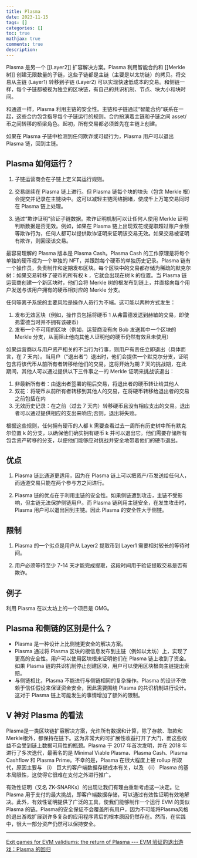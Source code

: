 ```yaml
---
title: Plasma
date: 2023-11-15
tags: []
categories: []
toc: true
mathjax: true
comments: true
description: 
---
```


Plasma 是另一个 [[Layer2]] 扩容解决方案。Plasma 利用智能合约和 [[Merkle 树]] 创建无限数量的子链，这些子链都是主链（主要是以太坊链）的拷贝。将交易从主链 (Layer1) 转移到子链 (Layer2) 可以实现快速低成本的交易。和侧链一样，每个子链都被视为独立的区块链，有自己的共识机制、节点、块大小和块时间。

和通道一样，Plasma 利用主链的安全性。主链和子链通过“智能合约”联系在一起，这些合约包含指导每个子链运行的规则。合约扮演着主链和子链之间 asset/币之间转移的桥梁角色。起初，所有交易都必须首先在主链上创建。

如果在 Plasma 子链中检测到任何欺诈或可疑行为，Plasma 用户可以退出 Plasma 链，回到主链。

## Plasma 如何运行？

1. 子链运营商会在子链上定义其运行规则。

2. 交易继续在 Plasma 链上进行。但 Plasma 链每个块的块头（包含 Merkle 根）会提交并记录在主链块中。这可以减轻主链网络拥堵，使成千上万笔交易同时在 Plasma 链上处理。

3. 通过“欺诈证明”验证子链数据。欺诈证明机制可以让任何人使用 Merkle 证明判断数据是否无效。例如，如果在 Plasma 链上出现双花或提取超过账户余额等欺诈行为，任何人都可以提供欺诈证明来证明该交易无效。如果交易被证明有欺诈，则回滚该交易。

最容易理解的 Plasma 版本是 Plasma Cash。Plasma Cash 的工作原理是将每个单独的硬币视为一个单独的 NFT，并跟踪每个硬币的单独历史记录。Plasma 链有一个操作员，负责制作和定期发布区块。每个区块中的交易都存储为稀疏的默克尔树：如果交易转移了硬币的所有权 k ，它就会出现在树 k 的位置。当 Plasma 链运营商创建一个新区块时，他们会将 Merkle 树的根发布到链上，并直接向每个用户发送与该用户拥有的硬币相对应的 Merkle 分支。

任何等离子系统的主要风险是操作人员行为不端。这可能以两种方式发生：

1. 发布无效区块（例如，操作员包括将硬币 1 从弗雷德发送到赫敏的交易，即使弗雷德当时并不拥有该硬币）
2. 发布一个不可用的区块（例如，运营商没有向 Bob 发送其中一个区块的 Merkle 分支，从而阻止他向其他人证明他的硬币仍然有效且未使用）

如果运营商以与用户资产相关的不当行为行事，则用户有责任立即退出（具体而言，在 7 天内）。当用户（“退出者”）退出时，他们会提供一个默克尔分支，证明包含将该代币从前所有者转移给他们的交易。这将开始为期 7 天的挑战期，在此期间，其他人可以通过提供以下三件事之一的 Merkle 证明来挑战该退出：

1. 非最新所有者：由退出者签署的稍后交易，将退出者的硬币转让给其他人
2. 双花：将硬币从前所有者转移到其他人的交易，在将硬币转移给退出者的交易之前包括在内
3. 无效历史记录：在之前（过去 7 天内）转移硬币且没有相应支出的交易。退出者可以通过提供相应的支出来响应;否则，退出将失败。

根据这些规则，任何拥有硬币的人都 k 需要查看过去一周所有历史树中所有默克尔位置 k 的分支，以确保他们确实拥有硬币 k 并可以退出它。他们需要存储所有包含资产转移的分支，以便他们能够应对挑战并安全地带着他们的硬币退出。

## 优点

1. Plasma 链比通道更适用，因为在 Plasma 链上可以把资产/币发送给任何人，而通道交易只能在两个参与方之间进行。

2. Plasma 链的优点在于利用主链的安全性。如果侧链遭到攻击，主链不受影响，但主链无法保护侧链用户。而 Plasma 链利用主链安全，在发生攻击时，Plasma 用户可以退出回到主链。因此 Plasma 的安全性大于侧链。

## 限制

1. Plasma 的一个劣点是用户从 Layer2 提取币到 Layer1 需要相对较长的等待时间。

2. 用户必须等待至少 7-14 天才能完成提取，这段时间用于验证提取交易是否有欺诈。

## 例子

利用 Plasma 在以太坊上的一个项目是 OMG。

## Plasma 和侧链的区别是什么？

- Plasma 是一种设计上比侧链更安全的解决方案。
- Plasma 通过将 Plasma 区块的根信息发布到主链（例如以太坊）上，实现了更高的安全性。用户可以使用区块根来证明他们在 Plasma 链上收到了资金。如果 Plasma 链的共识机制停止创建区块，用户可以使用区块根向主链提出索赔。
- 与侧链相比，Plasma 不能进行与侧链相同的复杂操作。Plasma 的设计不依赖于信任假设来保证资金安全，因此需要围绕 Plasma 的共识机制进行设计。这对于 Plasma 链上可能发生的事情增加了额外的限制。

## V 神对 Plasma 的看法

Plasma是一类区块链扩容解决方案，允许所有数据和计算，除了存款、取款和Merkle根外，都保持在链下。这为非常大的可扩展性收益打开了大门，而这些收益不会受到链上数据可用性的瓶颈。Plasma 于 2017 年首次发明，并在 2018 年进行了多次迭代，最著名的是 Minimal Viable Plasma、Plasma Cash、Plasma Cashflow 和 Plasma Prime。不幸的是，Plasma 在很大程度上被 rollup 所取代，原因主要与 （i） 巨大的客户端数据存储成本有关，以及 （ii） Plasma 的基本局限性，这使得它很难在支付之外进行推广。

有效性证明（又名 ZK-SNARKs）的出现让我们有理由重新考虑这一决定。让 Plasma 用于支付的最大挑战，即客户端数据存储，可以通过有效性证明有效地解决。此外，有效性证明提供了广泛的工具，使我们能够制作一个运行 EVM 的类似 Plasma 的链。Plasma的安全保证不会覆盖所有用户，因为不可能将Plasma风格的退出游戏扩展到许多复杂的应用程序背后的根本原因仍然存在。然而，在实践中，很大一部分资产仍然可以保持安全。

---

[Exit games for EVM validiums: the return of Plasma --- EVM 验证的退出游戏：Plasma 的回归](https://vitalik.eth.limo/general/2023/11/14/neoplasma.html)
